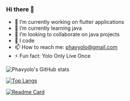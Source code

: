 ### Hi there 👋


<!-- **Phavyolo/Phavyolo** is a ✨ _special_ ✨ repository because its `README.md` (this file) appears on your GitHub profile. -->

<!-- Here are some ideas to get you started: -->

- 🔭 I’m currently working on flutter applications
- 🌱 I’m currently learning java
- 👯 I’m looking to collaborate on java projects
- 💬 I code
- 📫 How to reach me: phavyolo@gmail.com
- ⚡ Fun fact: Yolo Only Live Once

![Phavyolo's GitHub stats](https://github-readme-stats.vercel.app/api?username=Phavyolo&show_icons=true&theme=merko&count_private=true)

[![Top Langs](https://github-readme-stats.vercel.app/api/top-langs/?username=Phavyolo&layout=compact&theme=merko)](https://github.com/Phavylolo/github-readme-stats)

[![Readme Card](https://github-readme-stats.vercel.app/api/pin/?username=anuraghazra&repo=github-readme-stats&theme=merko)](https://github.com/anuraghazra/github-readme-stats)

<!-- <a href="https://github.com/Phavyolo/github-readme-stats">
  <img align="center" src="https://github-readme-stats.vercel.app/api?username=Phavyolo&show_icons=true&theme=merko&count_private=true" />
</a> -->

<!-- <a href="https://github.com/Phavyolo/convoychat">
  <img align="center" src="https://github-readme-stats.vercel.app/api/pin/?username=Phavyolo&repo=convoychat" />
</a> -->